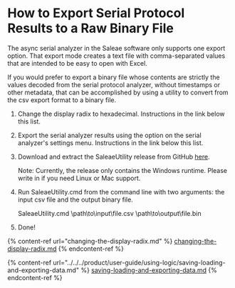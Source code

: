 # How to Export Serial Protocol Results to a Raw Binary File

The async serial analyzer in the Saleae software only supports one export option. That export mode creates a text file with comma-separated values that are intended to be easy to open with Excel.

If you would prefer to export a binary file whose contents are strictly the values decoded from the serial protocol analyzer, without timestamps or other metadata, that can be accomplished by using a utility to convert from the csv export format to a binary file.

1. Change the display radix to hexadecimal. Instructions in the link below this list.
2. Export the serial analyzer results using the option on the serial analyzer's settings menu. Instructions in the link below this list.
3.  Download and extract the SaleaeUtility release from GitHub [here](https://github.com/Marcus10110/SaleaeUtilityCore/releases/tag/1.0.0).

    &#x20;Note: Currently, the release only contains the Windows runtime. Please write in if you need Linux or Mac support.
4.  Run SaleaeUtility.cmd from the command line with two arguments: the input csv file and the output binary file.

    &#x20;SaleaeUtility.cmd \path\to\input\file.csv \path\to\output\file.bin
5. Done!

{% content-ref url="changing-the-display-radix.md" %}
[changing-the-display-radix.md](changing-the-display-radix.md)
{% endcontent-ref %}

{% content-ref url="../../../product/user-guide/using-logic/saving-loading-and-exporting-data.md" %}
[saving-loading-and-exporting-data.md](../../../product/user-guide/using-logic/saving-loading-and-exporting-data.md)
{% endcontent-ref %}

